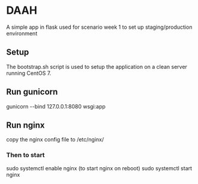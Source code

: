 # DAAH

A simple app in flask used for scenario week 1 to set up staging/production environment
 
## Setup
The bootstrap.sh script is used to setup the application on a clean 
server running CentOS 7.

## Run gunicorn
gunicorn --bind 127.0.0.1:8080 wsgi:app

## Run nginx
copy the nginx config file to /etc/nginx/
### Then to start
sudo systemctl enable nginx (to start nginx on reboot)
sudo systemctl start nginx 



